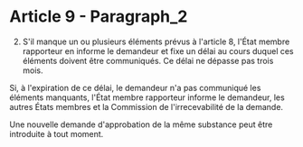 # Article 9 - Paragraph_2

2. S'il manque un ou plusieurs éléments prévus à l'article 8, l'État membre rapporteur en informe le demandeur et fixe un délai au cours duquel ces éléments doivent être communiqués. Ce délai ne dépasse pas trois mois.

Si, à l'expiration de ce délai, le demandeur n'a pas communiqué les éléments manquants, l'État membre rapporteur informe le demandeur, les autres États membres et la Commission de l'irrecevabilité de la demande.

Une nouvelle demande d'approbation de la même substance peut être introduite à tout moment.
